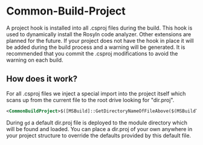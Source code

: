 # Common-Build-Project #

A project hook is installed into all .csproj files during the build. This hook is used to dynamically install the Rosyln code analyzer. Other extensions are planned for the future.
If your project does not have the hook in place it will be added during the build process and a warning will be generated. It is recommended that you commit the .csproj modifications to avoid the warning on each build.

## How does it work? ##

For all .csproj files we inject a special import into the project itself which scans up from the current file to the root drive looking for "dir.proj".

```xml
<CommonBuildProject>$([MSBuild]::GetDirectoryNameOfFileAbove($(MSBuildThisFileDirectory), 'dir.proj'))</CommonBuildProject>
```

During ```gd``` a default dir.proj file is deployed to the module directory which will be found and loaded. You can place a dir.proj of your own anywhere in your project structure to override the defaults provided by this default file.

